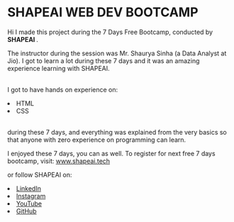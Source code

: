 
# SHAPEAI WEB DEV BOOTCAMP



Hi I made this project during the 7 Days Free Bootcamp, conducted by <b> SHAPEAI </b>.

The instructor during the session was Mr. Shaurya Sinha (a Data Analyst at Jio). I got to learn a lot during these 7 days and it was an amazing experience learning with SHAPEAI.

<br>I got to have hands on experience on:

<li>HTML

<li>CSS

<br>during these 7 days, and everything was explained from the very basics so that anyone with zero experience on programming can learn.



I enjoyed these 7 days, you can as well. To register for next free 7 days bootcamp, visit: www.shapeai.tech

or follow SHAPEAI on:

  <li><a href="https://in.linkedin.com/company/shapeai">LinkedIn</a>   

  <li><a href="https://www.instagram.com/shape.ai/?hl=en">Instagram</a>  

  <li><a href="https://www.youtube.com/channel/UCTUvDLTW9meuDXWcbmISPdA">YouTube</a> 

  <li><a href="https://github.com/shapeai">GitHub</a>

  

